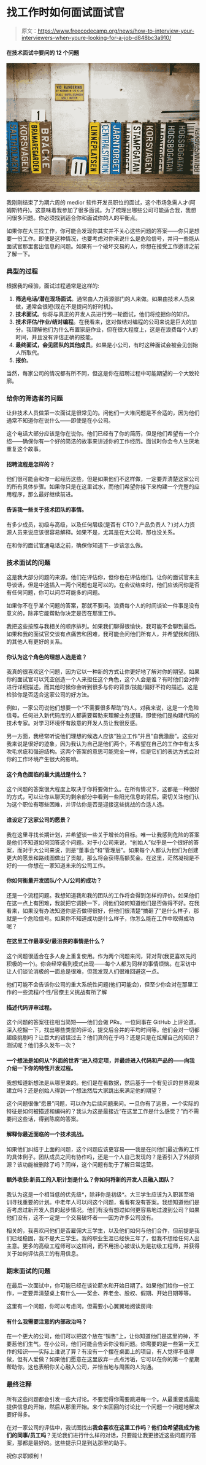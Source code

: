 # 找工作时如何面试面试官

> 原文：<https://www.freecodecamp.org/news/how-to-interview-your-interviewers-when-youre-looking-for-a-job-d848bc3a910/>

#### 在技术面试中要问的 12 个问题

![7YMqenjqE5zmhsO5yGbttkw6gfobOz0jaMH2](img/f3a40dac342db93daf82da2095912b23.png)

我刚刚结束了为期六周的 medior 软件开发员职位的面试，这个市场急需人才(阿姆斯特丹)。这意味着我参加了很多面试。为了梳理出哪些公司可能适合我，我想问很多问题。你必须找到适合你和面试你的人的平衡点。

如果你在大三找工作，你可能会发现你其实并不关心这些问题的答案——你只是想要一份工作。即使是这种情况，也要考虑对你来说什么是危险信号，并问一些能从面试官那里套出信息的问题。如果有一个破坏交易的人，你想在接受工作邀请之前了解一下。

### 典型的过程

根据我的经验，面试过程通常是这样的:

1.  **筛选电话/潜在现场面试**。通常由人力资源部门的人来做。如果由技术人员来做，通常会很短(现在不是提问的好时机)。
2.  **技术面试**。你将与真正的开发人员进行另一轮面试，他们将挖掘你的知识。
3.  **技术评估/作业/结对编程**。在我看来，这对做结对编程的公司来说是巨大的加分。我理解他们为什么布置家庭作业，但在很大程度上，这是在浪费每个人的时间，并且没有评估正确的技能。
4.  **最终面试，会见团队的其他成员**。如果是小公司，有时这种面试会被会见创始人所取代。
5.  **报价**。

当然，每家公司的情况都有所不同，但这是你在招聘过程中可能期望的一个大致轮廓。

### 给你的筛选者的问题

让非技术人员做第一次面试是很常见的。问他们一大堆问题是不合适的，因为他们通常不知道你在说什么——即使是在小公司。

这个电话大部分应该是你在说你。他们已经有了你的简历，但是他们希望有一个介绍——确保你有一个好的简洁的故事来讲述你的工作经历。面试时你会令人生厌地重复这个故事。

#### 招聘流程是怎样的？

他们很可能会和你一起经历这些，但是如果他们不这样做，一定要弄清楚这家公司的所有具体步骤。如果你只是在这里试水，而他们希望你接下来构建一个完整的应用程序，那么最好继续前进。

#### 告诉我一些关于技术团队的事情。

有多少成员，初级与高级，以及任何层级(是否有 CTO？产品负责人？)对人力资源人员来说应该很容易解释。如果不是，尤其是在大公司，那也没关系。

在和你的面试官通电话之前，确保你知道下一步该怎么做。

### 技术面试的问题

这是我大部分问题的来源。他们在评估你，但你也在评估他们。让你的面试官来主导谈话，但是中途插入一两个问题也是可以的。在会议结束时，他们应该问你是否有任何问题，你可以问尽可能多的问题。

如果你不在乎某个问题的答案，那就不要问。浪费每个人的时间谈论一件事是没有意义的，除非它能帮助你决定是否在那里工作。

我把这些按照与我相关的顺序排列。如果我们聊得很愉快，我可能不会聊到最后。如果和我的面试官交谈有点痛苦和困难，我可能会问他们所有人，并希望我和团队的其他人有更好的关系。

#### 你认为这个角色的理想人选是谁？

我真的很喜欢这个问题，因为它以一种新的方式让你更好地了解对你的期望。如果你的面试官可以凭空创造一个人来担任这个角色，这个人会是谁？有时他们会对你进行详细描述，而其他时候你会听到很多与你的背景/技能/偏好不符的描述。这是检验你是否适合这家公司的好方法。

例如，一家公司说他们想要一个“不需要很多帮助”的人。对我来说，这是一个危险信号。任何进入新代码库的人都需要帮助来理解业务逻辑，即使他们是构建代码的技术专家。对学习环境怀有敌意的开发人员让我很反感。

另一方面，我经常听说他们理想的候选人应该“独立工作”并且“自我激励”。这些对我来说是很好的迹象，因为我认为自己是他们两个，不希望在自己的工作中有太多吹毛求疵和强迫结构。这两个答案的意思可能完全一样，但是它们的表达方式会对你的工作环境产生很大的影响。

#### 这个角色面临的最大挑战是什么？

这个问题的答案很大程度上取决于你将要做什么。在所有情况下，这都是一种很好的方式，可以让你从聊天的剩余部分中看到一些阳光信息的背后。密切关注他们认为这个职位有哪些困难，并评估你是否是迎接这些挑战的合适人选。

#### 谁设定了这家公司的愿景？

我在这里寻找长期计划，并希望谈一些关于增长的目标。唯一让我感到危险的答案是他们不知道如何回答这个问题。对于小公司来说，“创始人”似乎是一个很好的答案，而对于大公司来说，则是“董事会”和“管理层”。如果每个人都认为他们为创建更大的愿景和路线图做出了贡献，那么将会获得高额奖金。在这里，茫然凝视是不好的——你想在一家知道未来的公司工作。

#### 你如何衡量开发团队/个人/公司的成功？

还是一个流程问题。我想知道我和我的团队的工作将会得到怎样的评价。如果他们在这一点上有困难，我就把它调换一下，问他们如何知道他们是否做得不好。在我看来，如果没有办法知道你是否做得很好，但他们很清楚“搞砸了”是什么样子，那就是一个危险信号。如果你不知道成功是什么样子，你怎么能在工作中取得成功呢？

#### 在这里工作最享受/最沮丧的事情是什么？

这个问题很适合在多人身上重复使用。作为两个问题来问，背对背(我更喜欢先问积极的一个)。你会经常看到模式出现——每个人都为同样的事情烦恼。在采访中让人们谈论消极的一面总是很难，但我发现人们很难回避这一点。

他们可能不会告诉你公司的重大系统性问题(他们可能会)，但至少你会对在那里工作的一些流程/个性/官僚主义挑战有所了解

#### 描述代码评审过程。

这个问题的答案往往相当简短——他们会做 PRs，一位同事在 GitHub 上评论道。深入挖掘一下，找出哪些类型的评论，提交后合并的平均时间等。他们会对一切都超级挑剔吗？让巨大的错误过去？他们真的在乎吗？还是只是在炫耀自己的知识？测试呢？他们多久发布一次？

#### 一个想法是如何从“外面的世界”进入待定项，并最终进入代码和产品的——向我介绍一下你的特性开发过程。

我想知道新想法是从哪里来的。他们是在看数据，然后基于一个有见识的世界观来建立吗？还是创始人得到一个想法然后大家跳出来满足他的期望？

这个问题很像“愿景”问题，可以作为后续问题来问。一旦你有了远景，一个实际的特征是如何被描述和编码的？我认为这是最接近“在这里工作是什么感觉？”而不需要问这些话，得到陈腐的答案。

#### 解释你最近面临的一个技术挑战。

如果他们纠结于上面的问题，这个问题应该更容易——我是在问他们最近做的工作的具体例子。团队成员之间有协作吗，还是一个人自己发现的？是否引入了外部资源？该功能被删除了吗？同样，这个问题有助于了解日常运营。

#### 额外收获:新员工的入职计划是什么？你如何将新的开发人员融入团队？

我认为这是一个相当低的优先级*，除非你是初级*。大三学生应该为入职甚至培训寻找重要的计划。中老年人可以问这个问题，看看有没有答案。我想知道他们是否考虑过新开发人员的起步情况。他们有没有想过如何更容易地过渡到公司？如果他们没有，这不一定是一个交易破坏者——因为许多公司没有。

相关的，我喜欢问他们是否雇佣大三学生，以及他们如何与他们合作，但前提是我们已经稳固，我不是大三学生。我的职业生涯已经快三年了，但我不想给任何人出主意。更多的高级工程师可以这样问，而不用担心被误认为是初级工程师，并获得关于如何评估员工的有用信息。

### 期末面试的问题

在最后一次面试中，你可能已经在谈论薪水和开始日期了。如果他们给你一份工作，一定要弄清楚桌上有什么——奖金、养老金、股权、假期、开始日期等等。

这里有一个问题，你可以考虑问，但需要小心翼翼地阅读房间:

#### 有什么我需要注意的内部政治吗？

在一个更大的公司，他们可以把这个放在“销售”上，让你知道他们是这里的神，不要惹他们生气。在小公司，他们可能会告诉你没有问题。你需要的是一些第一天工作的知识——实际上谁说了算？有没有一个摆在桌面上的项目，有人觉得不值得做，但有人爱做？如果他们愿意在这里放弃一点点污垢，它可以在你的第一个星期帮助你。这也表明你关心融入公司，并恰当地与周围的人沟通。

### 最终注释

所有这些问题都会引发一些大讨论。不要觉得你需要跳进每一个。从最重要或最能提供信息的开始，然后从那里开始。来个来回回的讨论比一个问题一个问题地解决要好得多。

在对一家公司的评估中，我试图找出**我会喜欢在这里工作吗**？**他们会希望我成为他们的同事/员工吗**？无论我们进行什么样的对话，只要能让我更接近这些问题的答案，那都是最好的。这些提示只是到达那里的助手。

祝你求职顺利！